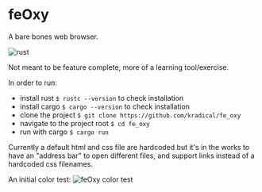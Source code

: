 # feOxy
A bare bones web browser.

![rust](http://img.shields.io/badge/language-rust-red.svg)

Not meant to be feature complete, more of a learning tool/exercise.

In order to run:
* install rust `$ rustc --version` to check installation
* install cargo `$ cargo --version` to check installation
* clone the project `$ git clone https://github.com/kradical/fe_oxy`
* navigate to the project root `$ cd fe_oxy`
* run with cargo `$ cargo run`

Currently a default html and css file are hardcoded but it's in the works to have an "address bar" to open different files, and support links instead of a hardcoded css filenames.


An initial color test:
![feOxy color test](http://i68.tinypic.com/2mrcr9g.png)

